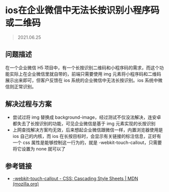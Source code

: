 # ios在企业微信中无法长按识别小程序码或二维码

> 2021.06.25

## 问题描述

在一个企业微信 H5 项目中，有一个长按识别二维码和小程序码的需求，而这个功能实际上在企业微信里就自带的，前端只需要使用 img 元素将小程序码和二维码展示出来即可，但客户反馈在 ios 系统的企业微信中无法长按识别。ios 系统中微信则正常识别。

## 解决过程与方案

- 尝试过将 img 替换成 background-image，经过测试不仅没法解决，连安卓都失去了长按识别的功能，可见企业微信是基于 img 元素实现的长按识别
- 上网查找解决方案均无效，后来想起企业微信跟微信一样，内置浏览器使用是 ios 自己的内核，而 ios 在长按目标时，会显示有关链接的标注信息，正好有一个 css 属性是能够控制这一行为的，就是 -webkit-touch-callout，只需要将它设置为 none 就可以了

## 参考链接

- [-webkit-touch-callout - CSS: Cascading Style Sheets | MDN (mozilla.org)](https://developer.mozilla.org/en-US/docs/Web/CSS/-webkit-touch-callout)

